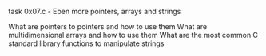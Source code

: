 task 0x07.c - Eben more pointers, arrays and strings

What are pointers to pointers and how to use them
What are multidimensional arrays and how to use them
What are the most common C standard library functions to manipulate strings

